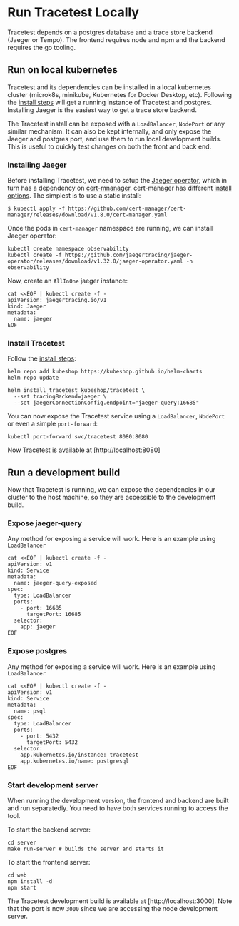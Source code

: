 # Run Tracetest Locally

Tracetest depends on a postgres database and a trace store backend (Jaeger or Tempo). The frontend requires node and npm and the backend requires the go tooling.

## Run on local kubernetes

Tracetest and its dependencies can be installed in a local kubernetes cluster (microk8s, minikube, Kubernetes for Docker Desktop, etc).
Following the [install steps](/docs/installing.md) will get a running instance of Tracetest and postgres. Installing Jaeger is the easiest way to get a trace store backend.

The Tracetest install can be exposed with a `LoadBalancer`, `NodePort` or any similar mechanism. It can also be kept internally, and only expose the Jaeger and postgres port,
and use them to run local development builds. This is useful to quickly test changes on both the front and back end.

### Installing Jaeger

Before installing Tracetest, we need to setup the [Jaeger operator](https://www.jaegertracing.io/docs/1.32/operator/), which in turn has a dependency on [cert-mnanager](https://cert-manager.io/).
cert-manager has different [install options](https://cert-manager.io/docs/installation/). The simplest is to use a static install:

```
$ kubectl apply -f https://github.com/cert-manager/cert-manager/releases/download/v1.8.0/cert-manager.yaml
```

Once the pods in `cert-manager` namespace are running, we can install Jaeger operator:

```
kubectl create namespace observability
kubectl create -f https://github.com/jaegertracing/jaeger-operator/releases/download/v1.32.0/jaeger-operator.yaml -n observability
```

Now, create an `AllInOne` jaeger instance:

```
cat <<EOF | kubectl create -f -
apiVersion: jaegertracing.io/v1
kind: Jaeger
metadata:
  name: jaeger
EOF
```

### Install Tracetest

Follow the [install steps](/docs/installing.md):

```
helm repo add kubeshop https://kubeshop.github.io/helm-charts
helm repo update

helm install tracetest kubeshop/tracetest \
  --set tracingBackend=jaeger \
  --set jaegerConnectionConfig.endpoint="jaeger-query:16685"
```

You can now expose the Tracetest service using a `LoadBalancer`, `NodePort` or even a simple `port-forward`:

```
kubectl port-forward svc/tracetest 8080:8080
```

Now Tracetest is available at [http://localhost:8080]

## Run a development build

Now that Tracetest is running, we can expose the dependencies in our cluster to the host machine, so they are accessible to the development build.

### Expose jaeger-query

Any method for exposing a service will work. Here is an example using `LoadBalancer`

```
cat <<EOF | kubectl create -f -
apiVersion: v1
kind: Service
metadata:
  name: jaeger-query-exposed
spec:
  type: LoadBalancer
  ports:
    - port: 16685
      targetPort: 16685
  selector:
    app: jaeger
EOF
```

### Expose postgres

Any method for exposing a service will work. Here is an example using `LoadBalancer`

```
cat <<EOF | kubectl create -f -
apiVersion: v1
kind: Service
metadata:
  name: psql
spec:
  type: LoadBalancer
  ports:
    - port: 5432
      targetPort: 5432
  selector:
    app.kubernetes.io/instance: tracetest
    app.kubernetes.io/name: postgresql
EOF
```

### Start development server

When running the development version, the frontend and backend are built and run separatedly. You need to have both services running to access the tool.

To start the backend server:

```
cd server
make run-server # builds the server and starts it
```

To start the frontend server:
```
cd web
npm install -d
npm start
```

The Tracetest development build is available at [http://localhost:3000]. Note that the port is now `3000` since we are accessing the node development server.
